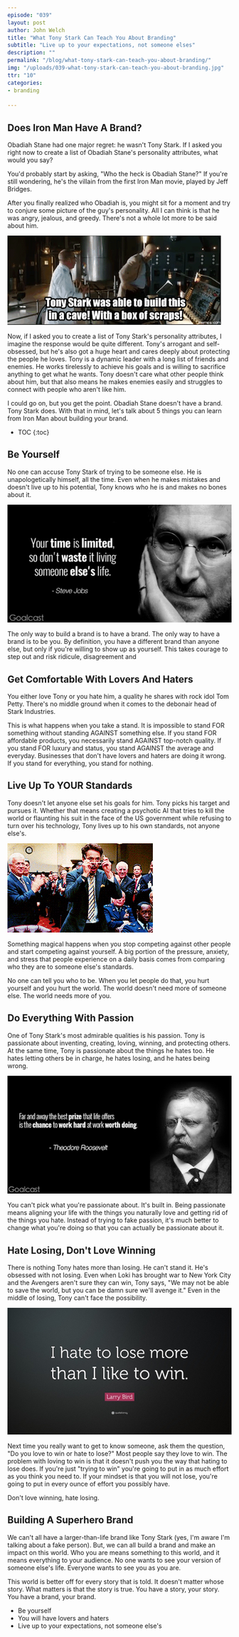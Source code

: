```yaml
---
episode: "039"
layout: post
author: John Welch
title: "What Tony Stark Can Teach You About Branding"
subtitle: "Live up to your expectations, not someone elses"
description: ""
permalink: "/blog/what-tony-stark-can-teach-you-about-branding/"
img: "/uploads/039-what-tony-stark-can-teach-you-about-branding.jpg"
ttr: "10"
categories:
- branding

---
```


## Does Iron Man Have A Brand?

Obadiah Stane had one major regret: he wasn't Tony Stark. If I asked you right now to create a list of Obadiah Stane's personality attributes, what would you say? 

You'd probably start by asking, "Who the heck is Obadiah Stane?" If you're still wondering, he's the villain from the first Iron Man movie, played by Jeff Bridges.

After you finally realized who Obadiah is, you might sit for a moment and try to conjure some picture of the guy's personality. All I can think is that he was angry, jealous, and greedy. There's not a whole lot more to be said about him. 

<img class="blog-image-mid" src="/uploads/039-obadiah.gif" alt="">

Now, if I asked you to create a list of Tony Stark's personality attributes, I imagine the response would be quite different. Tony's arrogant and self-obsessed, but he's also got a huge heart and cares deeply about protecting the people he loves. Tony is a dynamic leader with a long list of friends and enemies. He works tirelessly to achieve his goals and is willing to sacrifice anything to get what he wants. Tony doesn't care what other people think about him, but that also means he makes enemies easily and struggles to connect with people who aren't like him. 

I could go on, but you get the point. Obadiah Stane doesn't have a brand. Tony Stark does. With that in mind, let's talk about 5 things you can learn from Iron Man about building your brand. 

* TOC
{:toc}

## Be Yourself

No one can accuse Tony Stark of trying to be someone else. He is unapologetically himself, all the time. Even when he makes mistakes and doesn't live up to his potential, Tony knows who he is and makes no bones about it. 

<img class="blog-image-mid" src="/uploads/039-Steve-Jobs-quotes-on-being-yourself-Time-is-limited.jpg" alt="">

The only way to build a brand is to have a brand. The only way to have a brand is to be you. By definition, you have a different brand than anyone else, but only if you're willing to show up as yourself. This takes courage to step out and risk ridicule, disagreement and 

## Get Comfortable With Lovers And Haters

You either love Tony or you hate him, a quality he shares with rock idol Tom Petty. There's no middle ground when it comes to the debonair head of Stark Industries. 

This is what happens when you take a stand. It is impossible to stand FOR something without standing AGAINST something else. If you stand FOR affordable products, you necessarily stand AGAINST top-notch quality. If you stand FOR luxury and status, you stand AGAINST the average and everyday. Businesses that don't have lovers and haters are doing it wrong. If you stand for everything, you stand for nothing.

## Live Up To YOUR Standards

Tony doesn't let anyone else set his goals for him. Tony picks his target and pursues it. Whether that means creating a psychotic AI that tries to kill the world or flaunting his suit in the face of the US government while refusing to turn over his technology, Tony lives up to his own standards, not anyone else's.

<img class="blog-image-mid" src="/uploads/039-tony-stark.gif" alt="">

Something magical happens when you stop competing against other people and start competing against yourself. A big portion of the pressure, anxiety, and stress that people experience on a daily basis comes from comparing who they are to someone else's standards. 

No one can tell you who to be. When you let people do that, you hurt yourself and you hurt the world. The world doesn't need more of someone else. The world needs more of you. 

## Do Everything With Passion

One of Tony Stark's most admirable qualities is his passion. Tony is passionate about inventing, creating, loving, winning, and protecting others. At the same time, Tony is passionate about the things he hates too. He hates letting others be in charge, he hates losing, and he hates being wrong.

<img class="blog-image-mid" src="/uploads/039-theodore-roosevelt-quote-work.jpg" alt="">

You can't pick what you're passionate about. It's built in. Being passionate means aligning your life with the things you naturally love and getting rid of the things you hate. Instead of trying to fake passion, it's much better to change what you're doing so that you can actually be passionate about it.

## Hate Losing, Don't Love Winning

There is nothing Tony hates more than losing. He can't stand it. He's obsessed with not losing. Even when Loki has brought war to New York City and the Avengers aren't sure they can win, Tony says, "We may not be able to save the world, but you can be damn sure we'll avenge it." Even in the middle of losing, Tony can't face the possibility. 

<img class="blog-image-mid" src="/uploads/039-Larry-Bird-Quote-I-hate-to-lose-more-than-I-like-to-win.jpg" alt="">

Next time you really want to get to know someone, ask them the question, "Do you love to win or hate to lose?" Most people say they love to win. The problem with loving to win is that it doesn't push you the way that hating to lose does. If you're just "trying to win" you're going to put in as much effort as you think you need to. If your mindset is that you will not lose, you're going to put in every ounce of effort you possibly have. 

Don't love winning, hate losing. 

## Building A Superhero Brand

We can't all have a larger-than-life brand like Tony Stark (yes, I'm aware I'm talking about a fake person). But, we can all build a brand and make an impact on this world. Who you are means something to this world, and it means everything to your audience. No one wants to see your version of someone else's life. Everyone wants to see you as you are. 

This world is better off for every story that is told. It doesn't matter whose story. What matters is that the story is true. You have a story, your story. You have a brand, your brand. 

- Be yourself
- You will have lovers and haters
- Live up to your expectations, not someone else's